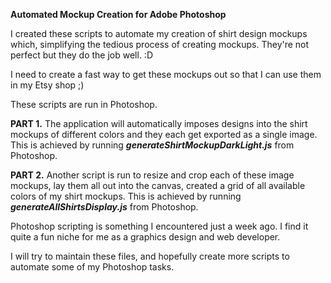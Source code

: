 **Automated Mockup Creation for Adobe Photoshop**

I created these scripts to automate my creation of shirt design mockups which, simplifying the tedious process of creating mockups. They're not perfect but they do the job well. :D

I need to create a fast way to get these mockups out so that I can use them in my Etsy shop ;)

These scripts are run in Photoshop.

**PART 1.** The application will automatically imposes designs into the shirt mockups of different colors and they each get exported as a single image.
This is achieved by running **_generateShirtMockupDarkLight.js_** from Photoshop.



**PART 2.** Another script is run to resize and crop each of these image mockups, lay them all out into the canvas, created a grid of all available colors of my shirt mockups. This is achieved by running **_generateAllShirtsDisplay.js_** from Photoshop.

Photoshop scripting is something I encountered just a week ago. I find it quite a fun niche for me as a graphics design and web developer.

I will try to maintain these files, and hopefully create more scripts to automate some of my Photoshop tasks. 
